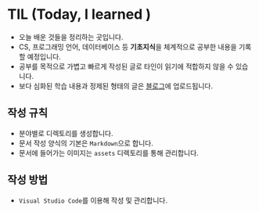 # TIL (Today, I learned )
* 오늘 배운 것들을 정리하는 곳입니다.
* CS, 프로그래밍 언어, 데이터베이스 등 **기초지식**을 체계적으로 공부한 내용을 기록할 예정입니다.
* 공부를 목적으로 가볍고 빠르게 작성된 글로 타인이 읽기에 적합하지 않을 수 있습니다.
* 보다 심화된 학습 내용과 정제된 형태의 글은 [블로그](https://velog.io/@hnsoo)에 업로드됩니다.
## 작성 규칙
* 분야별로 디렉토리를 생성합니다.
* 문서 작성 양식의 기본은 `Markdown`으로 합니다.
* 문서에 들어가는 이미지는 `assets` 디렉토리를 통해 관리합니다.
## 작성 방법
* `Visual Studio Code`를 이용해 작성 및 관리합니다.